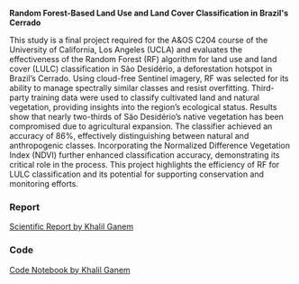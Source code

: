 **Random Forest-Based Land Use and Land Cover Classification in Brazil's Cerrado**

This study is a final project required for the A&OS C204 course of the University of California, Los Angeles (UCLA) and evaluates the effectiveness of the Random Forest (RF) algorithm for land use and land cover (LULC) classification in São Desidério, a deforestation hotspot in Brazil’s Cerrado. Using cloud-free Sentinel imagery, RF was selected for its ability to manage spectrally similar classes and resist overfitting. Third-party training data were used to classify cultivated land and natural vegetation, providing insights into the region’s ecological status. Results show that nearly two-thirds of São Desidério’s native vegetation has been compromised due to agricultural expansion. The classifier achieved an accuracy of 86%, effectively distinguishing between natural and anthropogenic classes. Incorporating the Normalized Difference Vegetation Index (NDVI) further enhanced classification accuracy, demonstrating its critical role in the process. This project highlights the efficiency of RF for LULC classification and its potential for supporting conservation and monitoring efforts.

### Report
[Scientific Report by Khalil Ganem](/assets/XXX.pdf)

### Code
[Code Notebook by Khalil Ganem](https://colab.research.google.com/drive/XXXXusp=sharing)

